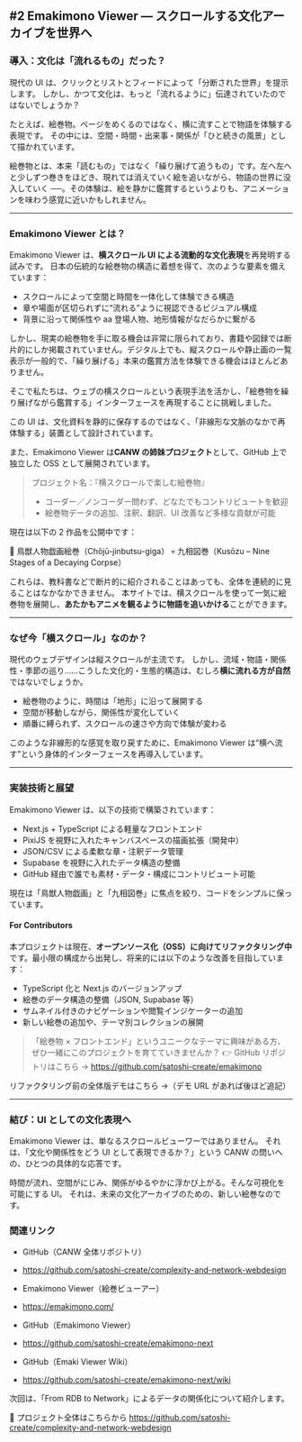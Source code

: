 ## #2 Emakimono Viewer — スクロールする文化アーカイブを世界へ

### 導入：文化は「流れるもの」だった？

現代の UI は、クリックとリストとフィードによって「分断された世界」を提示します。
しかし、かつて文化は、もっと「流れるように」伝達されていたのではないでしょうか？

たとえば、絵巻物。ページをめくるのではなく、横に流すことで物語を体験する表現です。
その中には、空間・時間・出来事・関係が「ひと続きの風景」として描かれています。

絵巻物とは、本来「読むもの」ではなく「繰り展げて追うもの」です。左へ左へと少しずつ巻きをほどき、現れては消えていく絵を追いながら、物語の世界に没入していく ──。その体験は、絵を静かに鑑賞するというよりも、アニメーションを味わう感覚に近いかもしれません。

---

### Emakimono Viewer とは？

Emakimono Viewer は、**横スクロール UI による流動的な文化表現**を再発明する試みです。
日本の伝統的な絵巻物の構造に着想を得て、次のような要素を備えています：

- スクロールによって空間と時間を一体化して体験できる構造
- 章や場面が区切られずに“流れる”ように視認できるビジュアル構成
- 背景に沿って関係性や aa 登場人物、地形情報がなだらかに繋がる

しかし、現実の絵巻物を手に取る機会は非常に限られており、書籍や図録では断片的にしか掲載されていません。デジタル上でも、縦スクロールや静止画の一覧表示が一般的で、「繰り展げる」本来の鑑賞方法を体験できる機会はほとんどありません。

そこで私たちは、ウェブの横スクロールという表現手法を活かし、「絵巻物を繰り展げながら鑑賞する」インターフェースを再現することに挑戦しました。

この UI は、文化資料を静的に保存するのではなく、「非線形な文脈のなかで再体験する」装置として設計されています。

また、Emakimono Viewer は**CANW の姉妹プロジェクト**として、GitHub 上で独立した OSS として展開されています。

> プロジェクト名：『横スクロールで楽しむ絵巻物』
>
> - コーダー／ノンコーダー問わず、どなたでもコントリビュートを歓迎
> - 絵巻物データの追加、注釈、翻訳、UI 改善など多様な貢献が可能

現在は以下の 2 作品を公開中です：

🐸 鳥獣人物戯画絵巻（Chōjū-jinbutsu-giga）
💀 九相図巻（Kusōzu – Nine Stages of a Decaying Corpse）

これらは、教科書などで断片的に紹介されることはあっても、全体を連続的に見ることはなかなかできません。
本サイトでは、横スクロールを使って一気に絵巻物を展開し、**あたかもアニメを観るように物語を追いかける**ことができます。

---

### なぜ今「横スクロール」なのか？

現代のウェブデザインは縦スクロールが主流です。
しかし、流域・物語・関係性・季節の巡り……こうした文化的・生態的構造は、むしろ**横に流れる方が自然**ではないでしょうか。

- 絵巻物のように、時間は「地形」に沿って展開する
- 空間が移動しながら、関係性が変化していく
- 順番に縛られず、スクロールの速さや方向で体験が変わる

このような非線形的な感覚を取り戻すために、Emakimono Viewer は“横へ流す”という身体的インターフェースを再導入しています。

---

### 実装技術と展望

Emakimono Viewer は、以下の技術で構築されています：

- Next.js + TypeScript による軽量なフロントエンド
- PixiJS を視野に入れたキャンバスベースの描画拡張（開発中）
- JSON/CSV による柔軟な章・注釈データ管理
- Supabase を視野に入れたデータ構造の整備
- GitHub 経由で誰でも素材・データ・構成にコントリビュート可能

現在は「鳥獣人物戯画」と「九相図巻」に焦点を絞り、コードをシンプルに保っています。

#### For Contributors

本プロジェクトは現在、**オープンソース化（OSS）に向けてリファクタリング中**です。最小限の構成から出発し、将来的には以下のような改善を目指しています：

- TypeScript 化と Next.js のバージョンアップ
- 絵巻のデータ構造の整備（JSON, Supabase 等）
- サムネイル付きのナビゲーションや閲覧インジケーターの追加
- 新しい絵巻の追加や、テーマ別コレクションの展開

> 「絵巻物 × フロントエンド」というユニークなテーマに興味がある方、ぜひ一緒にこのプロジェクトを育てていきませんか？
> 👉 GitHub リポジトリはこちら → https://github.com/satoshi-create/emakimono

リファクタリング前の全体版デモはこちら →（デモ URL があれば後ほど追記）

---

### 結び：UI としての文化表現へ

Emakimono Viewer は、単なるスクロールビューワーではありません。
それは、「文化や関係性をどう UI として表現できるか？」という CANW の問いへの、ひとつの具体的な応答です。

時間が流れ、空間がにじみ、関係がゆるやかに浮かび上がる。そんな可視化を可能にする UI。
それは、未来の文化アーカイブのための、新しい絵巻なのです。

### 関連リンク

- GitHub（CANW 全体リポジトリ）

- https://github.com/satoshi-create/complexity-and-network-webdesign

- Emakimono Viewer（絵巻ビューアー）

- https://emakimono.com/

- GitHub（Emakimono Viewer）

- https://github.com/satoshi-create/emakimono-next

- GitHub（Emaki Viewer Wiki）

- https://github.com/satoshi-create/emakimono-next/wiki

次回は、「From RDB to Network」によるデータの関係化について紹介します。

📌 プロジェクト全体はこちらから https://github.com/satoshi-create/complexity-and-network-webdesign
